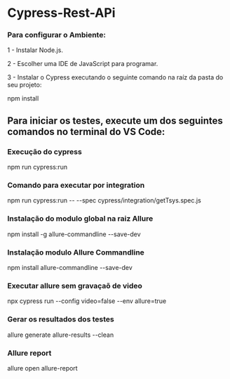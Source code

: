 # Cypress-Rest-APi

### Para configurar o Ambiente:

1 - Instalar Node.js.

2 - Escolher uma IDE de JavaScript para programar.

3 - Instalar o Cypress executando o seguinte comando na raíz da pasta do seu projeto: 

npm install

## Para iniciar os testes, execute um dos seguintes comandos no terminal do VS Code:

### Execução do cypress
npm run cypress:run

### Comando para executar por integration
npm run cypress:run -- --spec cypress/integration/getTsys.spec.js

### Instalação do modulo global na raiz Allure
npm install -g allure-commandline --save-dev

### Instalação modulo Allure Commandline
npm install allure-commandline --save-dev

### Executar allure sem gravaçaõ de video
npx cypress run --config video=false --env allure=true

### Gerar os resultados dos testes
allure generate allure-results --clean

### Allure report
allure open allure-report
